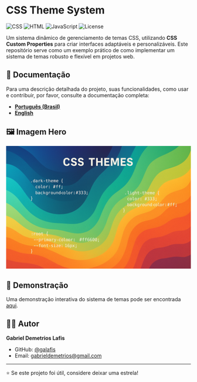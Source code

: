 
# CSS Theme System

![CSS](https://img.shields.io/badge/CSS3-1572B6?style=flat&logo=css3&logoColor=white)
![HTML](https://img.shields.io/badge/HTML5-E34F26?style=flat&logo=html5&logoColor=white)
![JavaScript](https://img.shields.io/badge/JavaScript-F7DF1E?style=flat&logo=javascript&logoColor=black)
![License](https://img.shields.io/badge/license-MIT-blue.svg)

Um sistema dinâmico de gerenciamento de temas CSS, utilizando **CSS Custom Properties** para criar interfaces adaptáveis e personalizáveis. Este repositório serve como um exemplo prático de como implementar um sistema de temas robusto e flexível em projetos web.

## 📖 Documentação

Para uma descrição detalhada do projeto, suas funcionalidades, como usar e contribuir, por favor, consulte a documentação completa:

- [**Português (Brasil)**](docs/README.pt-br.md)
- [**English**](docs/README.en.md)

## 🖼️ Imagem Hero

![Hero Image](docs/hero_image.png)

## 🚀 Demonstração

Uma demonstração interativa do sistema de temas pode ser encontrada [aqui](#).

## 👨‍💻 Autor

**Gabriel Demetrios Lafis**

- GitHub: [@galafis](https://github.com/galafis)
- Email: gabrieldemetrios@gmail.com

---

⭐ Se este projeto foi útil, considere deixar uma estrela!

